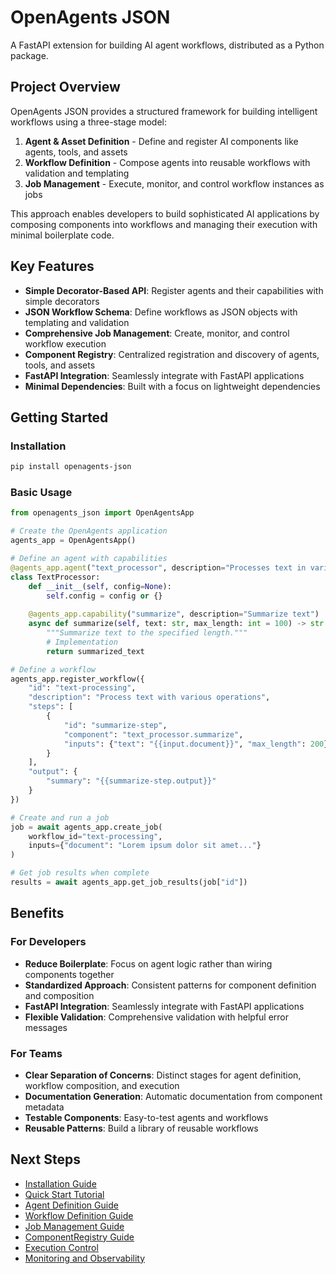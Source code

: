 # OpenAgents JSON

A FastAPI extension for building AI agent workflows, distributed as a Python package.

## Project Overview

OpenAgents JSON provides a structured framework for building intelligent workflows using a three-stage model:

1. **Agent & Asset Definition** - Define and register AI components like agents, tools, and assets
2. **Workflow Definition** - Compose agents into reusable workflows with validation and templating
3. **Job Management** - Execute, monitor, and control workflow instances as jobs

This approach enables developers to build sophisticated AI applications by composing components into workflows and managing their execution with minimal boilerplate code.

## Key Features

- **Simple Decorator-Based API**: Register agents and their capabilities with simple decorators
- **JSON Workflow Schema**: Define workflows as JSON objects with templating and validation
- **Comprehensive Job Management**: Create, monitor, and control workflow execution
- **Component Registry**: Centralized registration and discovery of agents, tools, and assets
- **FastAPI Integration**: Seamlessly integrate with FastAPI applications
- **Minimal Dependencies**: Built with a focus on lightweight dependencies

## Getting Started

### Installation

```bash
pip install openagents-json
```

### Basic Usage

```python
from openagents_json import OpenAgentsApp

# Create the OpenAgents application
agents_app = OpenAgentsApp()

# Define an agent with capabilities
@agents_app.agent("text_processor", description="Processes text in various ways")
class TextProcessor:
    def __init__(self, config=None):
        self.config = config or {}
        
    @agents_app.capability("summarize", description="Summarize text")
    async def summarize(self, text: str, max_length: int = 100) -> str:
        """Summarize text to the specified length."""
        # Implementation
        return summarized_text

# Define a workflow
agents_app.register_workflow({
    "id": "text-processing",
    "description": "Process text with various operations",
    "steps": [
        {
            "id": "summarize-step",
            "component": "text_processor.summarize",
            "inputs": {"text": "{{input.document}}", "max_length": 200}
        }
    ],
    "output": {
        "summary": "{{summarize-step.output}}"
    }
})

# Create and run a job
job = await agents_app.create_job(
    workflow_id="text-processing",
    inputs={"document": "Lorem ipsum dolor sit amet..."}
)

# Get job results when complete
results = await agents_app.get_job_results(job["id"])
```

## Benefits

### For Developers

- **Reduce Boilerplate**: Focus on agent logic rather than wiring components together
- **Standardized Approach**: Consistent patterns for component definition and composition
- **FastAPI Integration**: Seamlessly integrate with FastAPI applications
- **Flexible Validation**: Comprehensive validation with helpful error messages

### For Teams

- **Clear Separation of Concerns**: Distinct stages for agent definition, workflow composition, and execution
- **Documentation Generation**: Automatic documentation from component metadata
- **Testable Components**: Easy-to-test agents and workflows
- **Reusable Patterns**: Build a library of reusable workflows

## Next Steps

- [Installation Guide](getting-started/installation.md)
- [Quick Start Tutorial](getting-started/quick-start.md)
- [Agent Definition Guide](user-guide/agent-definition.md)
- [Workflow Definition Guide](user-guide/workflow-definition.md)
- [Job Management Guide](user-guide/job-management.md)
- [ComponentRegistry Guide](component_registry.md)
- [Execution Control](execution_control.md)
- [Monitoring and Observability](monitoring.md) 